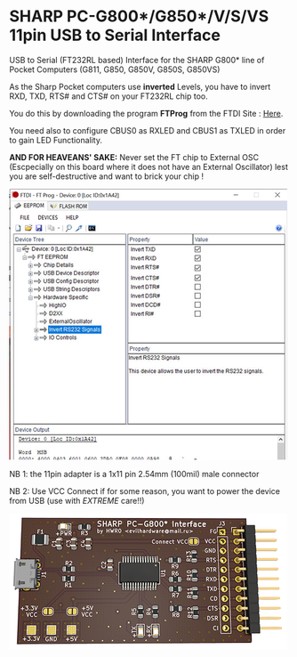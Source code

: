 # SHARP PC-G800*/G850*/V/S/VS 11pin USB to Serial Interface
USB to Serial (FT232RL based) Interface for the SHARP G800* line of Pocket Computers (G811, G850, G850V, G850S, G850VS)

As the Sharp Pocket computers use <b>inverted</b> Levels, you have to invert RXD, TXD, RTS# and CTS# on your FT232RL chip too.

You do this by downloading the program <b>FTProg</b> from the FTDI Site :  <a href="https://www.ftdichip.com/Support/Utilities.htm#FT_PROG">Here</a>.

You need also to configure CBUS0 as RXLED and CBUS1 as TXLED in order to gain LED Functionality.

<b> AND FOR HEAVEANS' SAKE:</b> Never set the FT chip to External OSC (Escpecially on this board where it does not have an External Oscillator) lest you are self-destructive and want to brick your chip !

![ftprog](img/ftprog.jpg)

NB 1: the 11pin adapter is a 1x11 pin 2.54mm (100mil) male connector

NB 2: Use VCC Connect if for some reason, you want to power the device from USB (use with *EXTREME* care!!)



![Sharp PC-G850* Adapter](img/g850_small.png)
